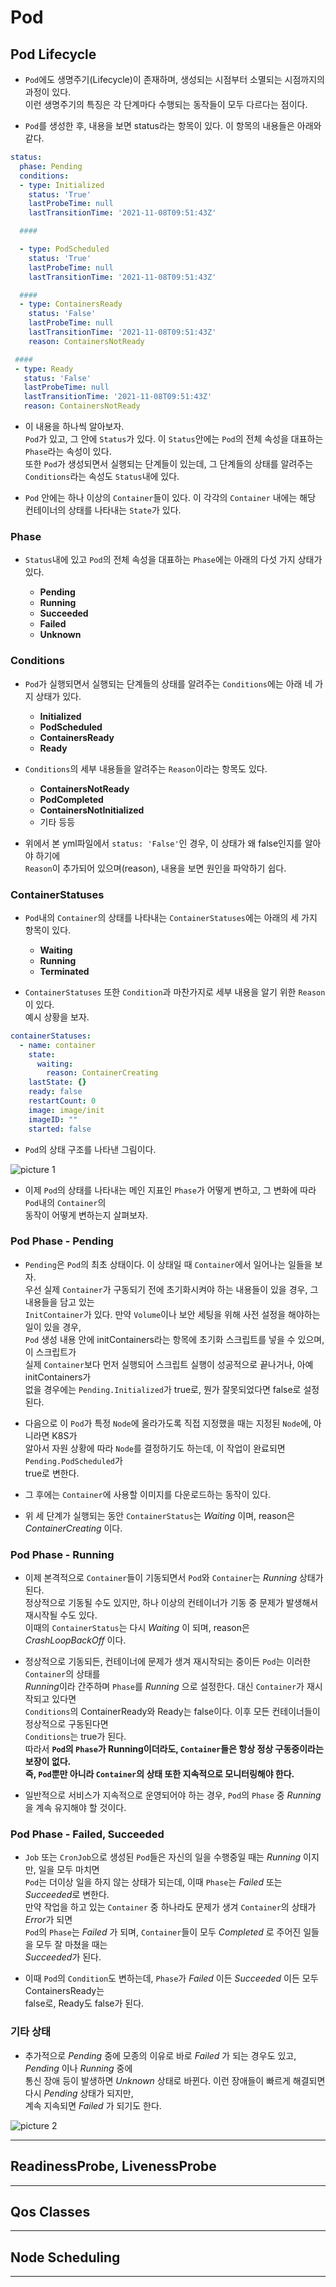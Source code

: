 # Pod

## Pod Lifecycle

- `Pod`에도 생명주기(Lifecycle)이 존재하며, 생성되는 시점부터 소멸되는 시점까지의 과정이 있다.  
  이런 생명주기의 특징은 각 단계마다 수행되는 동작들이 모두 다르다는 점이다.

- `Pod`를 생성한 후, 내용을 보면 status라는 항목이 있다. 이 항목의 내용들은 아래와 같다.

```yml
status:
  phase: Pending
  conditions:
  - type: Initialized
    status: 'True'
    lastProbeTime: null
    lastTransitionTime: '2021-11-08T09:51:43Z'

  ####

  - type: PodScheduled
    status: 'True'
    lastProbeTime: null
    lastTransitionTime: '2021-11-08T09:51:43Z'

  ####
  - type: ContainersReady
    status: 'False'
    lastProbeTime: null
    lastTransitionTime: '2021-11-08T09:51:43Z'
    reason: ContainersNotReady

 ####
 - type: Ready
   status: 'False'
   lastProbeTime: null
   lastTransitionTime: '2021-11-08T09:51:43Z'
   reason: ContainersNotReady
```

- 이 내용을 하나씩 알아보자.  
  `Pod`가 있고, 그 안에 `Status`가 있다. 이 `Status`안에는 `Pod`의 전체 속성을 대표하는 `Phase`라는 속성이 있다.  
  또한 `Pod`가 생성되면서 실행되는 단계들이 있는데, 그 단계들의 상태를 알려주는 `Conditions`라는 속성도 `Status`내에 있다.

- `Pod` 안에는 하나 이상의 `Container`들이 있다. 이 각각의 `Container` 내에는 해당 컨테이너의 상태를 나타내는 `State`가 있다.

### Phase

- `Status`내에 있고 `Pod`의 전체 속성을 대표하는 `Phase`에는 아래의 다섯 가지 상태가 있다.

  - **Pending**
  - **Running**
  - **Succeeded**
  - **Failed**
  - **Unknown**

### Conditions

- `Pod`가 실행되면서 실행되는 단계들의 상태를 알려주는 `Conditions`에는 아래 네 가지 상태가 있다.

  - **Initialized**
  - **PodScheduled**
  - **ContainersReady**
  - **Ready**

- `Conditions`의 세부 내용들을 알려주는 `Reason`이라는 항목도 있다.

  - **ContainersNotReady**
  - **PodCompleted**
  - **ContainersNotInitialized**
  - 기타 등등

- 위에서 본 yml파일에서 `status: 'False'`인 경우, 이 상태가 왜 false인지를 알아야 하기에  
  `Reason`이 추가되어 있으며(reason), 내용을 보면 원인을 파악하기 쉽다.

### ContainerStatuses

- `Pod`내의 `Container`의 상태를 나타내는 `ContainerStatuses`에는 아래의 세 가지 항목이 있다.

  - **Waiting**
  - **Running**
  - **Terminated**

- `ContainerStatuses` 또한 `Condition`과 마찬가지로 세부 내용을 알기 위한 `Reason`이 있다.  
  예시 상황을 보자.

```yml
containerStatuses:
  - name: container
    state:
      waiting:
        reason: ContainerCreating
    lastState: {}
    ready: false
    restartCount: 0
    image: image/init
    imageID: ""
    started: false
```

- `Pod`의 상태 구조를 나타낸 그림이다.

![picture 1](../../images/POD_LIFECYCLE_1.png)

- 이제 `Pod`의 상태를 나타내는 메인 지표인 `Phase`가 어떻게 변하고, 그 변화에 따라 `Pod`내의 `Container`의  
  동작이 어떻게 변하는지 살펴보자.

### Pod Phase - Pending

- `Pending`은 `Pod`의 최초 상태이다. 이 상태일 때 `Container`에서 일어나는 일들을 보자.  
  우선 실제 `Container`가 구동되기 전에 초기화시켜야 하는 내용들이 있을 경우, 그 내용들을 담고 있는  
  `InitContainer`가 있다. 만약 `Volume`이나 보안 세팅을 위해 사전 설정을 해야하는 일이 있을 경우,  
  `Pod` 생성 내용 안에 initContainers라는 항목에 초기화 스크립트를 넣을 수 있으며, 이 스크립트가  
  실제 `Container`보다 먼저 실행되어 스크립트 실행이 성공적으로 끝나거나, 아예 initContainers가  
  없을 경우에는 `Pending.Initialized`가 true로, 뭔가 잘못되었다면 false로 설정된다.

- 다음으로 이 `Pod`가 특정 `Node`에 올라가도록 직접 지정했을 때는 지정된 `Node`에, 아니라면 K8S가  
  알아서 자원 상황에 따라 `Node`를 결정하기도 하는데, 이 작업이 완료되면 `Pending.PodScheduled`가  
  true로 변한다.

- 그 후에는 `Container`에 사용할 이미지를 다운로드하는 동작이 있다.

- 위 세 단계가 실행되는 동안 `ContainerStatus`는 _Waiting_ 이며, reason은 _ContainerCreating_ 이다.

### Pod Phase - Running

- 이제 본격적으로 `Container`들이 기동되면서 `Pod`와 `Container`는 _Running_ 상태가 된다.  
  정상적으로 기동될 수도 있지만, 하나 이상의 컨테이너가 기동 중 문제가 발생해서 재시작될 수도 있다.  
  이때의 `ContainerStatus`는 다시 _Waiting_ 이 되며, reason은 _CrashLoopBackOff_ 이다.

- 정상적으로 기동되든, 컨테이너에 문제가 생겨 재시작되는 중이든 `Pod`는 이러한 `Container`의 상태를  
  *Running*이라 간주하며 `Phase`를 _Running_ 으로 설정한다. 대신 `Container`가 재시작되고 있다면  
  `Conditions`의 ContainerReady와 Ready는 false이다. 이후 모든 컨테이너들이 정상적으로 구동된다면  
  `Conditions`는 true가 된다.  
  따라서 **`Pod`의 `Phase`가 Running이더라도, `Container`들은 항상 정상 구동중이라는 보장이 없다.**  
  **즉, `Pod`뿐만 아니라 `Container`의 상태 또한 지속적으로 모니터링해야 한다.**

- 일반적으로 서비스가 지속적으로 운영되어야 하는 경우, `Pod`의 `Phase` 중 *Running*을 계속 유지해야 할 것이다.

### Pod Phase - Failed, Succeeded

- `Job` 또는 `CronJob`으로 생성된 `Pod`들은 자신의 일을 수행중일 때는 _Running_ 이지만, 일을 모두 마치면  
  `Pod`는 더이상 일을 하지 않는 상태가 되는데, 이때 `Phase`는 _Failed_ 또는 *Succeeded*로 변한다.  
  만약 작업을 하고 있는 `Container` 중 하나라도 문제가 생겨 `Container`의 상태가 *Error*가 되면  
  `Pod`의 `Phase`는 _Failed_ 가 되며, `Container`들이 모두 _Completed_ 로 주어진 일들을 모두 잘 마쳤을 때는  
  *Succeeded*가 된다.

- 이때 `Pod`의 `Condition`도 변하는데, `Phase`가 _Failed_ 이든 _Succeeded_ 이든 모두 ContainersReady는  
  false로, Ready도 false가 된다.

### 기타 상태

- 추가적으로 _Pending_ 중에 모종의 이유로 바로 _Failed_ 가 되는 경우도 있고, _Pending_ 이나 _Running_ 중에  
  통신 장애 등이 발생하면 _Unknown_ 상태로 바뀐다. 이런 장애들이 빠르게 해결되면 다시 _Pending_ 상태가 되지만,  
  계속 지속되면 _Failed_ 가 되기도 한다.

![picture 2](../../images/POD_LIFECYCLE_OVERVIEW.png)  


<hr/>

## ReadinessProbe, LivenessProbe

<hr/>

## Qos Classes

<hr/>

## Node Scheduling

<hr/>
